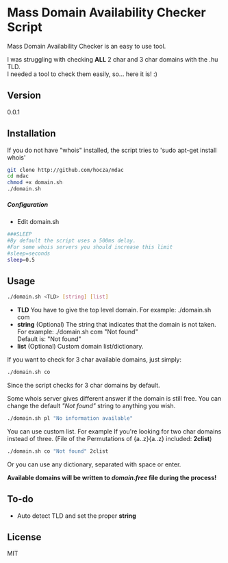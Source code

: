 Mass Domain Availability Checker Script
=========

Mass Domain Availability Checker is an easy to use tool.

I was struggling with checking **ALL** 2 char and 3 char domains with the .hu TLD.  
I needed a tool to check them easily, so... here it is! :)

Version
----

0.0.1

Installation
--------------

If you do not have "whois" installed, the script tries to 'sudo apt-get install whois'
```sh
git clone http://github.com/hocza/mdac
cd mdac
chmod +x domain.sh
./domain.sh
```

##### Configuration

* Edit domain.sh

```sh
###SLEEP
#By default the script uses a 500ms delay. 
#For some whois servers you should increase this limit
#sleep=seconds
sleep=0.5
```

Usage
--------------

```sh
./domain.sh <TLD> [string] [list]
```
* **TLD**  You have to give the top level domain. 
For example: ./domain.sh com
* **string**  (Optional) The string that indicates that the domain is not taken.   
 For example: ./domain.sh com "Not found"  
 Default is: "Not found"
* **list**  (Optional) Custom domain list/dictionary.


If you want to check for 3 char available domains, just simply:

```sh
./domain.sh co
```
Since the script checks for 3 char domains by default.

Some whois server gives different answer if the domain is still free. You can change the default *"Not found"* string to anything you wish.

```sh
./domain.sh pl "No information available"
```

You can use custom list. For example If you're looking for two char domains instead of three. (File of the Permutations of {a..z}{a..z} included: **2clist**)

```sh
./domain.sh co "Not found" 2clist
```

Or you can use any dictionary, separated with space or enter.

**Available domains will be written to *domain.free* file during the process!**

To-do
-----------


* Auto detect TLD and set the proper **string**


License
----

MIT

